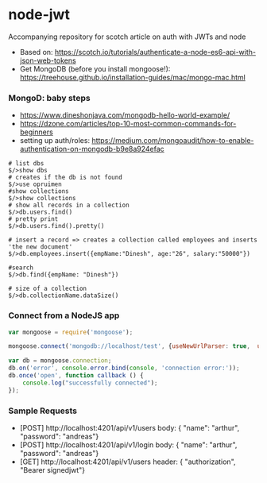 # node-jwt
Accompanying repository for scotch article on auth with JWTs and node

  - Based on: https://scotch.io/tutorials/authenticate-a-node-es6-api-with-json-web-tokens
  - Get MongoDB (before you install mongoose!): https://treehouse.github.io/installation-guides/mac/mongo-mac.html


### MongoD: baby steps
  - https://www.dineshonjava.com/mongodb-hello-world-example/
  - https://dzone.com/articles/top-10-most-common-commands-for-beginners
  - setting up auth/roles: https://medium.com/mongoaudit/how-to-enable-authentication-on-mongodb-b9e8a924efac
  
```shell
# list dbs
$/>show dbs
# creates if the db is not found
$/>use opruimen
#show collections
$/>show collections
# show all records in a collection
$/>db.users.find()
# pretty print
$/>db.users.find().pretty()

# insert a record => creates a collection called employees and inserts 'the new document'
$/>db.employees.insert({empName:"Dinesh", age:"26", salary:"50000"})

#search
$/>db.find({empName: "Dinesh"})

# size of a collection
$/>db.collectionName.dataSize()
```
### Connect from a NodeJS app
```js
var mongoose = require('mongoose');

mongoose.connect('mongodb://localhost/test', {useNewUrlParser: true,  useUnifiedTopology: true});

var db = mongoose.connection;
db.on('error', console.error.bind(console, 'connection error:'));
db.once('open', function callback () {
    console.log("successfully connected");
});
```

### Sample Requests
  - [POST] http://localhost:4201/api/v1/users body: { "name": "arthur", "password": "andreas"}
  - [POST] http://localhost:4201/api/v1/login body: { "name": "arthur", "password": "andreas"}
  - [GET]  http://localhost:4201/api/v1/users header: { "authorization", "Bearer signedjwt"}

